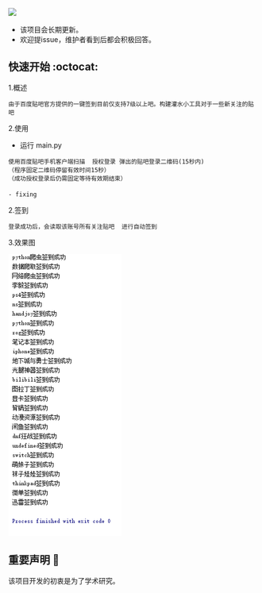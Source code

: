 
[![](https://img.shields.io/badge/python-3.6-brightgreen.svg)](https://www.python.org/downloads/)



- 该项目会长期更新。
- 欢迎提issue，维护者看到后都会积极回答。

## 快速开始 :octocat:

1.概述
   
`
    由于百度贴吧官方提供的一键签到目前仅支持7级以上吧。构建灌水小工具对于一些新关注的贴吧
`
   
2.使用

- 运行 main.py  
 

```
使用百度贴吧手机客户端扫描  授权登录 弹出的贴吧登录二维码(15秒内)
（程序固定二维码停留有效时间15秒）
（成功授权登录后仍需固定等待有效期结束） 

- fixing
```

2.签到

```
登录成功后，会读取该账号所有关注贴吧  进行自动签到
```



3.效果图

![](自动签到.png )

## 重要声明 :loudspeaker:
该项目开发的初衷是为了学术研究。


